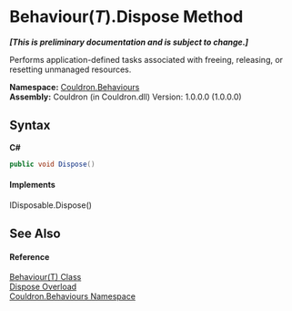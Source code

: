 # Behaviour(*T*).Dispose Method 
 _**\[This is preliminary documentation and is subject to change.\]**_

Performs application-defined tasks associated with freeing, releasing, or resetting unmanaged resources.

**Namespace:**&nbsp;<a href="N_Couldron_Behaviours">Couldron.Behaviours</a><br />**Assembly:**&nbsp;Couldron (in Couldron.dll) Version: 1.0.0.0 (1.0.0.0)

## Syntax

**C#**<br />
``` C#
public void Dispose()
```


#### Implements
IDisposable.Dispose()<br />

## See Also


#### Reference
<a href="T_Couldron_Behaviours_Behaviour_1">Behaviour(T) Class</a><br /><a href="Overload_Couldron_Behaviours_Behaviour_1_Dispose">Dispose Overload</a><br /><a href="N_Couldron_Behaviours">Couldron.Behaviours Namespace</a><br />